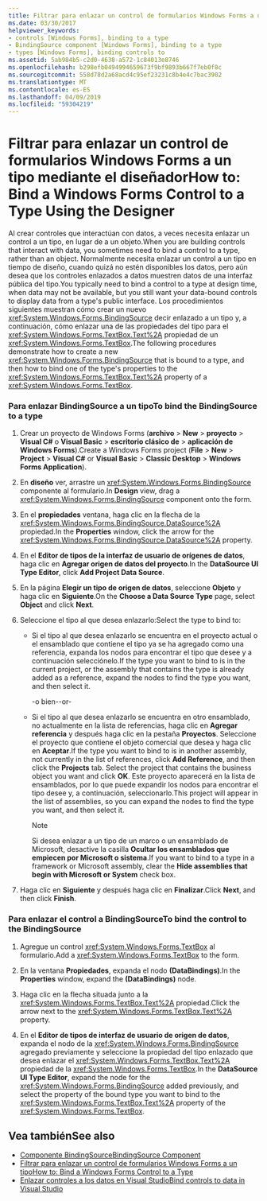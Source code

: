 ```yaml
---
title: Filtrar para enlazar un control de formularios Windows Forms a un tipo mediante el diseñador
ms.date: 03/30/2017
helpviewer_keywords:
- controls [Windows Forms], binding to a type
- BindingSource component [Windows Forms], binding to a type
- types [Windows Forms], binding controls to
ms.assetid: 5ab984b5-c2d0-4638-a572-1c84013e8746
ms.openlocfilehash: b298efb0494994659673f9bf9893b667f7eb0f8c
ms.sourcegitcommit: 558d78d2a68acd4c95ef23231c8b4e4c7bac3902
ms.translationtype: MT
ms.contentlocale: es-ES
ms.lasthandoff: 04/09/2019
ms.locfileid: "59304219"
---
```

# <a name="how-to-bind-a-windows-forms-control-to-a-type-using-the-designer"></a><span data-ttu-id="84565-102">Filtrar para enlazar un control de formularios Windows Forms a un tipo mediante el diseñador</span><span class="sxs-lookup"><span data-stu-id="84565-102">How to: Bind a Windows Forms Control to a Type Using the Designer</span></span>
<span data-ttu-id="84565-103">Al crear controles que interactúan con datos, a veces necesita enlazar un control a un tipo, en lugar de a un objeto.</span><span class="sxs-lookup"><span data-stu-id="84565-103">When you are building controls that interact with data, you sometimes need to bind a control to a type, rather than an object.</span></span> <span data-ttu-id="84565-104">Normalmente necesita enlazar un control a un tipo en tiempo de diseño, cuando quizá no estén disponibles los datos, pero aún desea que los controles enlazados a datos muestren datos de una interfaz pública del tipo.</span><span class="sxs-lookup"><span data-stu-id="84565-104">You typically need to bind a control to a type at design time, when data may not be available, but you still want your data-bound controls to display data from a type's public interface.</span></span> <span data-ttu-id="84565-105">Los procedimientos siguientes muestran cómo crear un nuevo <xref:System.Windows.Forms.BindingSource> decir enlazado a un tipo y, a continuación, cómo enlazar una de las propiedades del tipo para el <xref:System.Windows.Forms.TextBox.Text%2A> propiedad de un <xref:System.Windows.Forms.TextBox>.</span><span class="sxs-lookup"><span data-stu-id="84565-105">The following procedures demonstrate how to create a new <xref:System.Windows.Forms.BindingSource> that is bound to a type, and then how to bind one of the type's properties to the <xref:System.Windows.Forms.TextBox.Text%2A> property of a <xref:System.Windows.Forms.TextBox>.</span></span>  
  
### <a name="to-bind-the-bindingsource-to-a-type"></a><span data-ttu-id="84565-106">Para enlazar BindingSource a un tipo</span><span class="sxs-lookup"><span data-stu-id="84565-106">To bind the BindingSource to a type</span></span>  
  
1. <span data-ttu-id="84565-107">Crear un proyecto de Windows Forms (**archivo** > **New** > **proyecto** > **Visual C#** o **Visual Basic** > **escritorio clásico de** > **aplicación de Windows Forms**).</span><span class="sxs-lookup"><span data-stu-id="84565-107">Create a Windows Forms project (**File** > **New** > **Project** > **Visual C#** or **Visual Basic** > **Classic Desktop** > **Windows Forms Application**).</span></span>  
  
2. <span data-ttu-id="84565-108">En **diseño** ver, arrastre un <xref:System.Windows.Forms.BindingSource> componente al formulario.</span><span class="sxs-lookup"><span data-stu-id="84565-108">In **Design** view, drag a <xref:System.Windows.Forms.BindingSource> component onto the form.</span></span>  
  
3. <span data-ttu-id="84565-109">En el **propiedades** ventana, haga clic en la flecha de la <xref:System.Windows.Forms.BindingSource.DataSource%2A> propiedad.</span><span class="sxs-lookup"><span data-stu-id="84565-109">In the **Properties** window, click the arrow for the <xref:System.Windows.Forms.BindingSource.DataSource%2A> property.</span></span>  
  
4. <span data-ttu-id="84565-110">En el **Editor de tipos de la interfaz de usuario de orígenes de datos**, haga clic en **Agregar origen de datos del proyecto**.</span><span class="sxs-lookup"><span data-stu-id="84565-110">In the **DataSource UI Type Editor**, click **Add Project Data Source**.</span></span>  
  
5. <span data-ttu-id="84565-111">En la página **Elegir un tipo de origen de datos**, seleccione **Objeto** y haga clic en **Siguiente**.</span><span class="sxs-lookup"><span data-stu-id="84565-111">On the **Choose a Data Source Type** page, select **Object** and click **Next**.</span></span>  
  
6. <span data-ttu-id="84565-112">Seleccione el tipo al que desea enlazarlo:</span><span class="sxs-lookup"><span data-stu-id="84565-112">Select the type to bind to:</span></span>  
  
    -   <span data-ttu-id="84565-113">Si el tipo al que desea enlazarlo se encuentra en el proyecto actual o el ensamblado que contiene el tipo ya se ha agregado como una referencia, expanda los nodos para encontrar el tipo que desee y a continuación selecciónelo.</span><span class="sxs-lookup"><span data-stu-id="84565-113">If the type you want to bind to is in the current project, or the assembly that contains the type is already added as a reference, expand the nodes to find the type you want, and then select it.</span></span>  
  
         <span data-ttu-id="84565-114">-o bien-</span><span class="sxs-lookup"><span data-stu-id="84565-114">-or-</span></span>  
  
    -   <span data-ttu-id="84565-115">Si el tipo al que desea enlazarlo se encuentra en otro ensamblado, no actualmente en la lista de referencias, haga clic en **Agregar referencia** y después haga clic en la pestaña **Proyectos**. Seleccione el proyecto que contiene el objeto comercial que desea y haga clic en **Aceptar**.</span><span class="sxs-lookup"><span data-stu-id="84565-115">If the type you want to bind to is in another assembly, not currently in the list of references, click **Add Reference**, and then click the **Projects** tab. Select the project that contains the business object you want and click **OK**.</span></span> <span data-ttu-id="84565-116">Este proyecto aparecerá en la lista de ensamblados, por lo que puede expandir los nodos para encontrar el tipo desee y, a continuación, seleccionarlo.</span><span class="sxs-lookup"><span data-stu-id="84565-116">This project will appear in the list of assemblies, so you can expand the nodes to find the type you want, and then select it.</span></span>  
  
        > [!NOTE]
        >  <span data-ttu-id="84565-117">Si desea enlazar a un tipo de un marco o un ensamblado de Microsoft, desactive la casilla **Ocultar los ensamblados que empiecen por Microsoft o sistema**.</span><span class="sxs-lookup"><span data-stu-id="84565-117">If you want to bind to a type in a framework or Microsoft assembly, clear the **Hide assemblies that begin with Microsoft or System** check box.</span></span>  
  
7. <span data-ttu-id="84565-118">Haga clic en **Siguiente** y después haga clic en **Finalizar**.</span><span class="sxs-lookup"><span data-stu-id="84565-118">Click **Next**, and then click **Finish**.</span></span>  
  
### <a name="to-bind-the-control-to-the-bindingsource"></a><span data-ttu-id="84565-119">Para enlazar el control a BindingSource</span><span class="sxs-lookup"><span data-stu-id="84565-119">To bind the control to the BindingSource</span></span>  
  
1. <span data-ttu-id="84565-120">Agregue un control <xref:System.Windows.Forms.TextBox> al formulario.</span><span class="sxs-lookup"><span data-stu-id="84565-120">Add a <xref:System.Windows.Forms.TextBox> to the form.</span></span>  
  
2. <span data-ttu-id="84565-121">En la ventana **Propiedades**, expanda el nodo **(DataBindings)**.</span><span class="sxs-lookup"><span data-stu-id="84565-121">In the **Properties** window, expand the **(DataBindings)** node.</span></span>  
  
3. <span data-ttu-id="84565-122">Haga clic en la flecha situada junto a la <xref:System.Windows.Forms.TextBox.Text%2A> propiedad.</span><span class="sxs-lookup"><span data-stu-id="84565-122">Click the arrow next to the <xref:System.Windows.Forms.TextBox.Text%2A> property.</span></span>  
  
4. <span data-ttu-id="84565-123">En el **Editor de tipos de interfaz de usuario de origen de datos**, expanda el nodo de la <xref:System.Windows.Forms.BindingSource> agregado previamente y seleccione la propiedad del tipo enlazado que desea enlazar el <xref:System.Windows.Forms.TextBox.Text%2A> propiedad de la <xref:System.Windows.Forms.TextBox>.</span><span class="sxs-lookup"><span data-stu-id="84565-123">In the **DataSource UI Type Editor**, expand the node for the <xref:System.Windows.Forms.BindingSource> added previously, and select the property of the bound type you want to bind to the <xref:System.Windows.Forms.TextBox.Text%2A> property of the <xref:System.Windows.Forms.TextBox>.</span></span>  
  
## <a name="see-also"></a><span data-ttu-id="84565-124">Vea también</span><span class="sxs-lookup"><span data-stu-id="84565-124">See also</span></span>

- [<span data-ttu-id="84565-125">Componente BindingSource</span><span class="sxs-lookup"><span data-stu-id="84565-125">BindingSource Component</span></span>](bindingsource-component.md)
- [<span data-ttu-id="84565-126">Filtrar para enlazar un control de formularios Windows Forms a un tipo</span><span class="sxs-lookup"><span data-stu-id="84565-126">How to: Bind a Windows Forms Control to a Type</span></span>](how-to-bind-a-windows-forms-control-to-a-type.md)
- [<span data-ttu-id="84565-127">Enlazar controles a los datos en Visual Studio</span><span class="sxs-lookup"><span data-stu-id="84565-127">Bind controls to data in Visual Studio</span></span>](/visualstudio/data-tools/bind-controls-to-data-in-visual-studio)
